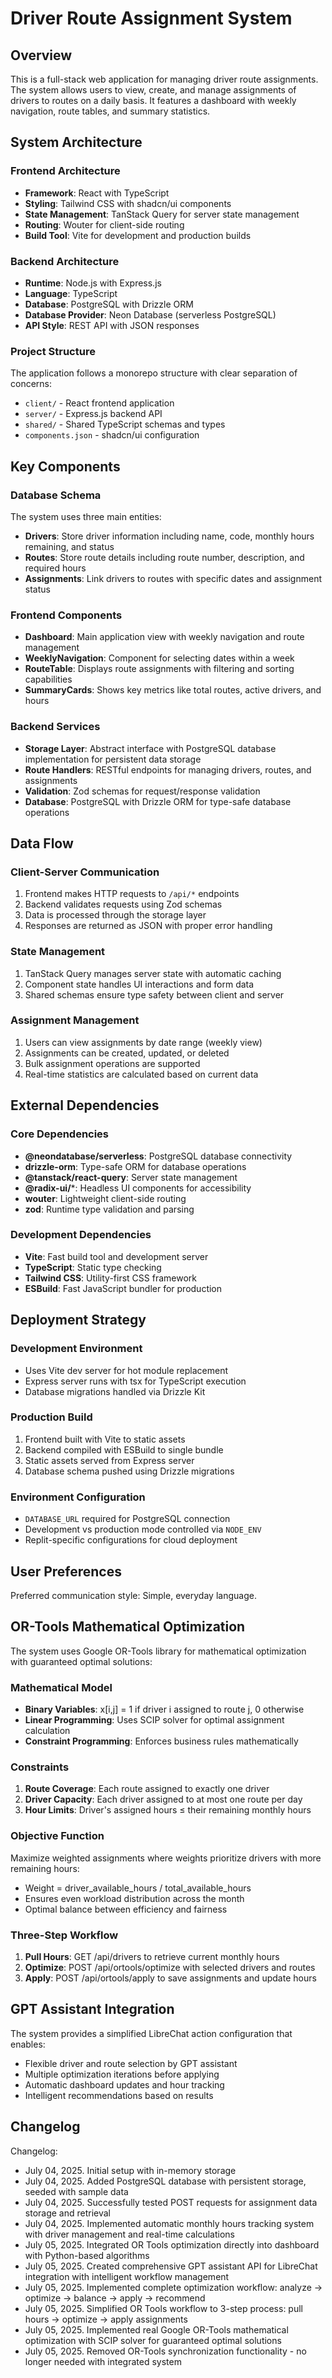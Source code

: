 # Driver Route Assignment System

## Overview

This is a full-stack web application for managing driver route assignments. The system allows users to view, create, and manage assignments of drivers to routes on a daily basis. It features a dashboard with weekly navigation, route tables, and summary statistics.

## System Architecture

### Frontend Architecture
- **Framework**: React with TypeScript
- **Styling**: Tailwind CSS with shadcn/ui components
- **State Management**: TanStack Query for server state management
- **Routing**: Wouter for client-side routing
- **Build Tool**: Vite for development and production builds

### Backend Architecture
- **Runtime**: Node.js with Express.js
- **Language**: TypeScript
- **Database**: PostgreSQL with Drizzle ORM
- **Database Provider**: Neon Database (serverless PostgreSQL)
- **API Style**: REST API with JSON responses

### Project Structure
The application follows a monorepo structure with clear separation of concerns:
- `client/` - React frontend application
- `server/` - Express.js backend API
- `shared/` - Shared TypeScript schemas and types
- `components.json` - shadcn/ui configuration

## Key Components

### Database Schema
The system uses three main entities:
- **Drivers**: Store driver information including name, code, monthly hours remaining, and status
- **Routes**: Store route details including route number, description, and required hours
- **Assignments**: Link drivers to routes with specific dates and assignment status

### Frontend Components
- **Dashboard**: Main application view with weekly navigation and route management
- **WeeklyNavigation**: Component for selecting dates within a week
- **RouteTable**: Displays route assignments with filtering and sorting capabilities
- **SummaryCards**: Shows key metrics like total routes, active drivers, and hours

### Backend Services
- **Storage Layer**: Abstract interface with PostgreSQL database implementation for persistent data storage
- **Route Handlers**: RESTful endpoints for managing drivers, routes, and assignments
- **Validation**: Zod schemas for request/response validation
- **Database**: PostgreSQL with Drizzle ORM for type-safe database operations

## Data Flow

### Client-Server Communication
1. Frontend makes HTTP requests to `/api/*` endpoints
2. Backend validates requests using Zod schemas
3. Data is processed through the storage layer
4. Responses are returned as JSON with proper error handling

### State Management
1. TanStack Query manages server state with automatic caching
2. Component state handles UI interactions and form data
3. Shared schemas ensure type safety between client and server

### Assignment Management
1. Users can view assignments by date range (weekly view)
2. Assignments can be created, updated, or deleted
3. Bulk assignment operations are supported
4. Real-time statistics are calculated based on current data

## External Dependencies

### Core Dependencies
- **@neondatabase/serverless**: PostgreSQL database connectivity
- **drizzle-orm**: Type-safe ORM for database operations
- **@tanstack/react-query**: Server state management
- **@radix-ui/***: Headless UI components for accessibility
- **wouter**: Lightweight client-side routing
- **zod**: Runtime type validation and parsing

### Development Dependencies
- **Vite**: Fast build tool and development server
- **TypeScript**: Static type checking
- **Tailwind CSS**: Utility-first CSS framework
- **ESBuild**: Fast JavaScript bundler for production

## Deployment Strategy

### Development Environment
- Uses Vite dev server for hot module replacement
- Express server runs with tsx for TypeScript execution
- Database migrations handled via Drizzle Kit

### Production Build
1. Frontend built with Vite to static assets
2. Backend compiled with ESBuild to single bundle
3. Static assets served from Express server
4. Database schema pushed using Drizzle migrations

### Environment Configuration
- `DATABASE_URL` required for PostgreSQL connection
- Development vs production mode controlled via `NODE_ENV`
- Replit-specific configurations for cloud deployment

## User Preferences

Preferred communication style: Simple, everyday language.

## OR-Tools Mathematical Optimization

The system uses Google OR-Tools library for mathematical optimization with guaranteed optimal solutions:

### Mathematical Model
- **Binary Variables**: x[i,j] = 1 if driver i assigned to route j, 0 otherwise
- **Linear Programming**: Uses SCIP solver for optimal assignment calculation
- **Constraint Programming**: Enforces business rules mathematically

### Constraints
1. **Route Coverage**: Each route assigned to exactly one driver
2. **Driver Capacity**: Each driver assigned to at most one route per day  
3. **Hour Limits**: Driver's assigned hours ≤ their remaining monthly hours

### Objective Function
Maximize weighted assignments where weights prioritize drivers with more remaining hours:
- Weight = driver_available_hours / total_available_hours
- Ensures even workload distribution across the month
- Optimal balance between efficiency and fairness

### Three-Step Workflow
1. **Pull Hours**: GET /api/drivers to retrieve current monthly hours
2. **Optimize**: POST /api/ortools/optimize with selected drivers and routes
3. **Apply**: POST /api/ortools/apply to save assignments and update hours

## GPT Assistant Integration

The system provides a simplified LibreChat action configuration that enables:
- Flexible driver and route selection by GPT assistant
- Multiple optimization iterations before applying
- Automatic dashboard updates and hour tracking
- Intelligent recommendations based on results

## Changelog

Changelog:
- July 04, 2025. Initial setup with in-memory storage
- July 04, 2025. Added PostgreSQL database with persistent storage, seeded with sample data
- July 04, 2025. Successfully tested POST requests for assignment data storage and retrieval
- July 04, 2025. Implemented automatic monthly hours tracking system with driver management and real-time calculations
- July 05, 2025. Integrated OR Tools optimization directly into dashboard with Python-based algorithms
- July 05, 2025. Created comprehensive GPT assistant API for LibreChat integration with intelligent workflow management
- July 05, 2025. Implemented complete optimization workflow: analyze → optimize → balance → apply → recommend
- July 05, 2025. Simplified OR Tools workflow to 3-step process: pull hours → optimize → apply assignments
- July 05, 2025. Implemented real Google OR-Tools mathematical optimization with SCIP solver for guaranteed optimal solutions
- July 05, 2025. Removed OR-Tools synchronization functionality - no longer needed with integrated system